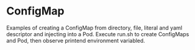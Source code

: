 # ConfigMap
Examples of creating a ConfigMap from directory, file, literal and yaml descriptor and injecting into a Pod.
Execute run.sh to create ConfigMaps and Pod, then observe printend environment variabled.
